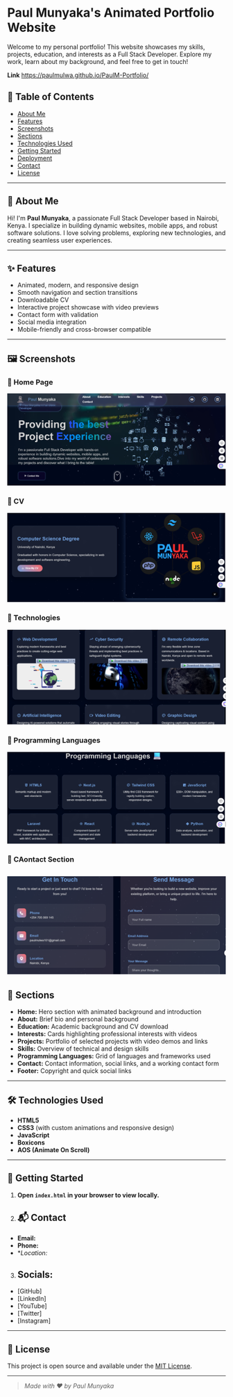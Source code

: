 
# Paul Munyaka's Animated Portfolio Website #

Welcome to my personal portfolio! This website showcases my skills, projects, education, and interests as a Full Stack Developer. Explore my work, learn about my background, and feel free to get in touch!

**Link**
https://paulmulwa.github.io/PaulM-Portfolio/

## 📂 Table of Contents #

- [About Me](#-about-me)
- [Features](#-features)
- [Screenshots](#-screenshots)
- [Sections](#-sections)
- [Technologies Used](#-technologies-used)
- [Getting Started](#-getting-started)
- [Deployment](#-deployment)
- [Contact](#-contact)
- [License](#-license)

---

## 👋 About Me ##

Hi! I'm **Paul Munyaka**, a passionate Full Stack Developer based in Nairobi, Kenya. I specialize in building dynamic websites, mobile apps, and robust software solutions. I love solving problems, exploring new technologies, and creating seamless user experiences.

---

## ✨ Features ##

- Animated, modern, and responsive design  
- Smooth navigation and section transitions  
- Downloadable CV  
- Interactive project showcase with video previews  
- Contact form with validation  
- Social media integration  
- Mobile-friendly and cross-browser compatible  

---


## 🖼️ Screenshots

### 🔹 Home Page 
![Screenshot 1](images/s1.png)

### 🔹 CV
![Screenshot 2](images/s2.png)

### 🔹 Technologies
![Screenshot 3](images/s3.png)

### 🔹 Programming Languages
![Screenshot 4](images/s4.png)

### 🔹 CAontact Section
![Screenshot 5](images/s5.png)
---

## 📑 Sections ##

- **Home:** Hero section with animated background and introduction  
- **About:** Brief bio and personal background  
- **Education:** Academic background and CV download  
- **Interests:** Cards highlighting professional interests with videos  
- **Projects:** Portfolio of selected projects with video demos and links  
- **Skills:** Overview of technical and design skills  
- **Programming Languages:** Grid of languages and frameworks used  
- **Contact:** Contact information, social links, and a working contact form  
- **Footer:** Copyright and quick social links  

---

## 🛠️ Technologies Used ##

- **HTML5**  
- **CSS3** (with custom animations and responsive design)  
- **JavaScript**  
- **Boxicons**  
- **AOS (Animate On Scroll)**  


---

## 🚦 Getting Started ##

1. **Open `index.html` in your browser to view locally.**

2. ## 📬 Contact ##

- **Email:** 
- **Phone:** 
- **Location:* 

3. ## **Socials:** ##
- [GitHub]
- [LinkedIn]
- [YouTube] 
- [Twitter]
- [Instagram]

---

## 📄 License ##

This project is open source and available under the [MIT License](LICENSE).

---

> _Made with ❤️ by Paul Munyaka_
